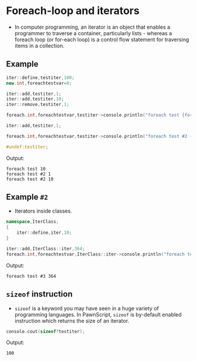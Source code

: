 # Foreach-loop and iterators

- In computer programming, an iterator is an object that enables a programmer to traverse a container, particularly lists - whereas a foreach loop (or for-each loop) is a control flow statement for traversing items in a collection. 

## Example

```cpp
iter::define,testiter,100;
new.int,foreachtestvar=0;

iter::add,testiter,1;
iter::add,testiter,10;
iter::remove,testiter,1;

foreach.int,foreachtestvar,testiter->console.println("foreach test {foreachtestvar}");

iter::add,testiter,1;

foreach.int,foreachtestvar,testiter->console.println("foreach test #2 {foreachtestvar}");

#undef:testiter;
```

Output:

```
foreach test 10
foreach test #2 1
foreach test #2 10
```

## Example `#2`

- Iterators inside classes.

```cpp
namespace,IterClass;
{
	iter::define,iter,10;
}

iter::add,IterClass::iter,364;
foreach.int,foreachtestvar,IterClass::iter->console.println("foreach test #3 {foreachtestvar}");
```

Output:

```
foreach test #3 364
```

## `sizeof` instruction

- `sizeof` is a keyword you may have seen in a huge variety of programming languages. In PawnScript, `sizeof` is by-default enabled instruction which returns the size of an iterator.


```cpp
console.cout(sizeof?testiter);
```

Output:

```
100
```
